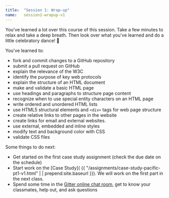 ```yaml
---
title:  "Session 1: Wrap-up"
name:   session1-wrapup-v1
---
```



You've learned a lot over this course of this session.  Take a few minutes to relax and take a deep breath.  Then look over what you've learned and do a little celebratory dance! :dancer:

You've learned to:

- fork and commit changes to a GitHub repository
- submit a pull request on GitHub
- explain the relevance of the W3C
- identify the purpose of key web protocols
- explain the structure of an HTML document
- make and validate a basic HTML page
- use headings and paragraphs to structure page content
- recognize when to use special entity characters on an HTML page
- write ordered and unordered HTML lists
- use HTML5 structural elements and `<div>` tags for web page structure
- create relative links to other pages in the website
- create links for email and external websites.
- use external, embedded and inline styles
- modify text and background color with CSS
- validate CSS files

Some things to do next:

- Get started on the first case study assignment (check the due date on the schedule)
- Start work on the [Case Study]( {{ "/assignments/case-study-pacific-pt1-v1.html" | | prepend:site.baseurl  }}).  We will work on the first part in the next class.
- Spend some time in the [Gitter online chat room](https://gitter.im/htc-ccis1301), get to know your classmates, help out, and ask questions

